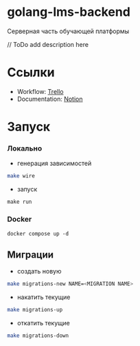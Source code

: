 # golang-lms-backend
Серверная часть обучающей платформы

// ToDo add description here

# Ссылки
- Workflow: [Trello](https://trello.com/b/6s2dfFx6/lms-backend)
- Documentation: [Notion](https://www.notion.so/Backend-docs-20a877f80e824dad962fecd948f20a2f)

# Запуск

### Локально
- генерация зависимостей
```bash
make wire
```
- запуск
```shell
make run
```

### Docker
```shell
docker compose up -d
```

## Миграции
- создать новую
```bash
make migrations-new NAME=<MIGRATION NAME>
```
- накатить текущие
```bash
make migrations-up
```
- откатить текущие
```bash
make migrations-down
```
